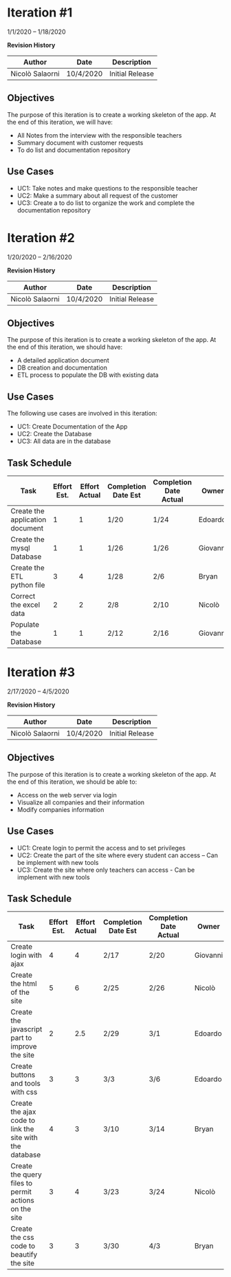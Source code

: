 # Iteration #1

1/1/2020 – 1/18/2020

**Revision History**

| **Author** | **Date** | **Description** |
| --- | --- | --- |
| Nicolò Salaorni | 10/4/2020 | Initial Release |


## Objectives

The purpose of this iteration is to create a working skeleton of the app. At the end of this iteration, we will have:

- All Notes from the interview with the responsible teachers
- Summary document with customer requests
- To do list and documentation repository


## Use Cases

- UC1: Take notes and make questions to the responsible teacher
- UC2: Make a summary about all request of the customer
- UC3: Create a to do list to organize the work and complete the documentation repository

# Iteration #2

1/20/2020 – 2/16/2020

**Revision History**

| **Author** | **Date** | **Description** |
| --- | --- | --- |
| Nicolò Salaorni | 10/4/2020 | Initial Release |

## Objectives

The purpose of this iteration is to create a working skeleton of the app. At the end of this iteration, we should have:

- A detailed application document
- DB creation and documentation
- ETL process to populate the DB with existing data

## Use Cases

The following use cases are involved in this iteration:

- UC1: Create Documentation of the App
- UC2: Create the Database
- UC3: All data are in the database

## Task Schedule
| **Task** | **Effort Est.** | **Effort Actual** | **Completion Date Est** | **Completion Date Actual** | **Owner** | **Status** |
| --- | --- | --- | --- | --- | --- | --- |
| Create the application document | 1 | 1 | 1/20 | 1/24 | Edoardo | Finished |
| Create the mysql Database | 1 | 1 | 1/26 | 1/26 | Giovanni | Finished |
| Create the ETL python file | 3 | 4 | 1/28 | 2/6 | Bryan | Finished |
| Correct the excel data | 2 | 2 | 2/8 | 2/10 | Nicolò | Finished |
| Populate the Database | 1 | 1 | 2/12 | 2/16 | Giovanni | Finished |

# Iteration #3

2/17/2020 – 4/5/2020

**Revision History**

| **Author** | **Date** | **Description** |
| --- | --- | --- |
| Nicolò Salaorni | 10/4/2020 | Initial Release |


## Objectives

The purpose of this iteration is to create a working skeleton of the app. At the end of this iteration, we should be able to:

- Access on the web server via login
- Visualize all companies and their information
- Modify companies information

## Use Cases

- UC1: Create login to permit the access and to set privileges
- UC2: Create the part of the site where every student can access – Can be implement with new tools
- UC3: Create the site where only teachers can access - Can be implement with new tools

## Task Schedule

| **Task** | **Effort Est.** | **Effort Actual** | **Completion Date Est** | **Completion Date Actual** | **Owner** | **Status** |
| --- | --- | --- | --- | --- | --- | --- |
| Create login with ajax | 4 | 4 | 2/17 | 2/20 | Giovanni | Finished |
| Create the html of the site | 5 | 6 | 2/25 | 2/26 | Nicolò | Finished |
| Create the javascript part to improve the site | 2 | 2.5 | 2/29 | 3/1 | Edoardo | Finished |
| Create buttons and tools with css | 3 | 3 | 3/3 | 3/6 | Edoardo | Finished |
| Create the ajax code to link the site with the database | 4 | 3 | 3/10 | 3/14 | Bryan | Finished |
| Create the query files to permit actions on the site | 3 | 4 | 3/23 | 3/24 | Nicolò | Finished |
| Create the css code to beautify the site | 3 | 3 | 3/30 | 4/3 | Bryan | Finished |
